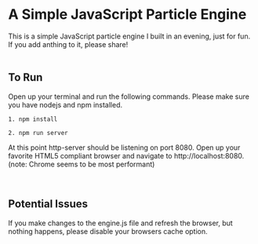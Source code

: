 # A Simple JavaScript Particle Engine

This is a simple JavaScript particle engine I built in an evening, just for fun. If you add anthing to it,
please share!
<br>
<br>

## To Run
Open up your terminal and run the following commands. Please make sure you have nodejs and npm installed.

```1. npm install```

```2. npm run server```

At this point http-server should be listening on port 8080. Open up your favorite HTML5 compliant browser and navigate to http://localhost:8080. (note: Chrome seems to be most performant)

<br>

## Potential Issues

If you make changes to the engine.js file and refresh the browser, but nothing happens, please disable your browsers cache option. 
